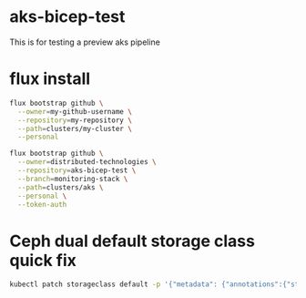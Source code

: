 # aks-bicep-test

This is for testing a preview aks pipeline

# flux install

```sh
flux bootstrap github \
  --owner=my-github-username \
  --repository=my-repository \
  --path=clusters/my-cluster \
  --personal
```

```sh
flux bootstrap github \
  --owner=distributed-technologies \
  --repository=aks-bicep-test \
  --branch=monitoring-stack \
  --path=clusters/aks \
  --personal \
  --token-auth
```

# Ceph dual default storage class quick fix

``` bash
kubectl patch storageclass default -p '{"metadata": {"annotations":{"storageclass.kubernetes.io/is-default-class":"false"}}}'
```
